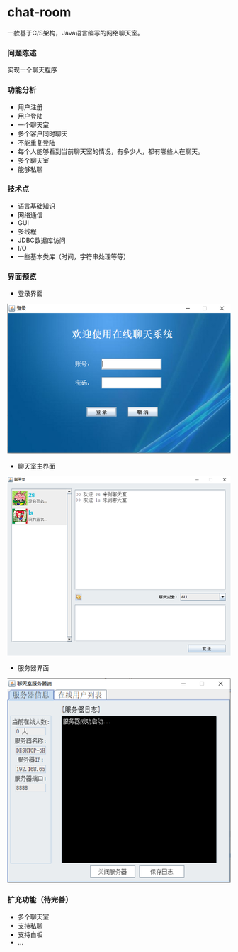 # chat-room
一款基于C/S架构，Java语言编写的网络聊天室。

### 问题陈述
实现一个聊天程序

### 功能分析
- 用户注册
- 用户登陆
- 一个聊天室
- 多个客户同时聊天
- 不能重复登陆
- 每个人能够看到当前聊天室的情况，有多少人，都有哪些人在聊天。
- 多个聊天室
- 能够私聊

### 技术点
- 语言基础知识
- 网络通信
- GUI
- 多线程
- JDBC数据库访问
- I/O
- 一些基本类库（时间，字符串处理等等）

### 界面预览
- 登录界面

![登录界面](https://github.com/HUANGoJIE/chat-room/raw/master/img/客户端登录界面.png)

- 聊天室主界面

![聊天室主界面](https://github.com/HUANGoJIE/chat-room/raw/master/img/聊天界面.png)

- 服务器界面

![服务器界面](https://github.com/HUANGoJIE/chat-room/raw/master/img/服务器界面.png)

### 扩充功能（待完善）
- 多个聊天室
- 支持私聊
- 支持白板
- ...



